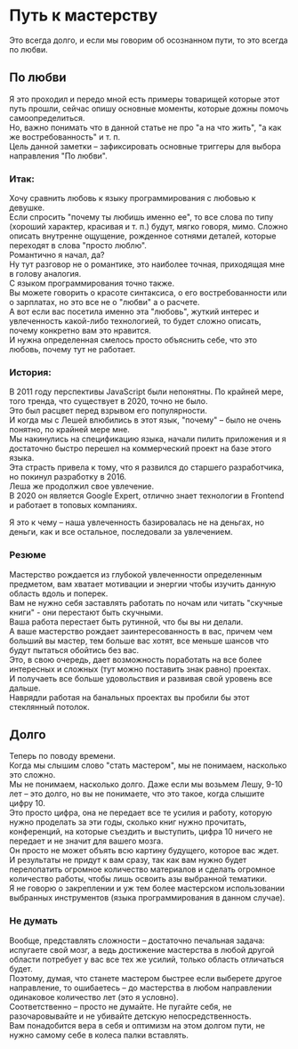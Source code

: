 # Путь к мастерству

Это всегда долго, и если мы говорим об осознанном пути, то это всегда по любви.  

## По любви
Я это проходил и передо мной есть примеры товарищей которые этот путь прошли, сейчас опишу основные моменты, которые дожны помочь самоопределиться.  
Но, важно понимать что в данной статье не про "а на что жить", "а как же востребованность" и т. п.  
Цель данной заметки – зафиксировать основные триггеры для выбора направления "По любви".  

### Итак:  
Хочу сравнить любовь к языку программирования с любовью к девушке.  
Если спросить "почему ты любишь именно ее", то все слова по типу (хороший характер, красивая и т. п.) будут, мягко говоря, мимо. Сложно описать внутренне ощущение, рожденное сотнями деталей, которые переходят в слова "просто люблю".  
Романтично я начал, да?  
Ну тут разговор не о романтике, это наиболее точная, приходящая мне в голову аналогия.  
С языком программирования точно также.  
Вы можете говорить о красоте синтаксиса, о его востребованности или о зарплатах, но это все не о "любви" а о расчете.  
А вот если вас посетила именно эта "любовь", жуткий интерес и увлеченность какой-либо технологией, то будет сложно описать, почему конкретно вам это нравится.  
И нужна определенная смелось просто объяснить себе, что это любовь, почему тут не работает.  

### История:
В 2011 году перспективы JavaScript были непонятны. По крайней мере, того тренда, что существует в 2020, точно не было.  
Это был расцвет перед взрывом его популярности.  
И когда мы с Лешей влюбились в этот язык, "почему" – было не очень понятно, по крайней мере мне.  
Мы накинулись на спецификацию языка, начали пилить приложения и я достаточно быстро перешел на коммерческий проект на базе этого языка.  
Эта страсть привела к тому, что я развился до старшего разработчика, но покинул разработку в 2016.  
Леша же продолжил свое увлечение.  
В 2020 он является Google Expert, отлично знает технологии в Frontend и работает в топовых компаниях.  

Я это к чему – наша увлеченность базировалась не на деньгах, но деньги, как и все остальное, последовали за увлечением.  

### Резюме
Мастерство рождается из глубокой увлеченности определенным предметом, вам хватает мотивации и энергии чтобы изучить данную область вдоль и поперек.  
Вам не нужно себя заставлять работать по ночам или читать "скучные книги" - они перестают быть скучными.  
Ваша работа перестает быть рутинной, что бы вы ни делали.  
А ваше мастерство рождает заинтересованность в вас, причем чем больший вы мастер, тем больше вас хотят, все меньше шансов что будут пытаться обойтись без вас.  
Это, в свою очередь, дает возможность поработать на все более интересных и сложных (тут можно поставить знак равно) проектах.  
И получаеть все больше удовольствия и развивая свой уровень все дальше.  
Наврядли работая на банальных проектах вы пробили бы этот стеклянный потолок.  

## Долго
Теперь по поводу времени.  
Когда мы слышим слово "стать мастером", мы не понимаем, насколько это сложно.  
Мы не понимаем, насколько долго.
Даже если мы возьмем Лешу, 9-10 лет – это долго, но вы не понимаете, что это такое, когда слышите цифру 10.  
Это просто цифра, она не передает все те усилия и работу, которую нужно проделать за эти годы, сколько книг нужно прочитать, конференций, на которые съездить и выступить, цифра 10 ничего не передает и не значит для вашего мозга.  
Он просто не может объять всю картину будущего, которое вас ждет.  
И результаты не придут к вам сразу, так как вам нужно будет перелопатить огромное количество материалов и сделать огромное количество работы, чтобы лишь освоить азы выбранной тематики.  
Я не говорю о закреплении и уж тем более мастерском использовании выбранных инструментов (языка программирования в данном случае).  

### Не думать
Вообще, представлять сложности – достаточно печальная задача: испугаете свой мозг, а ведь достижение мастерства в любой другой области потребует у вас все тех же усилий, только область отличаться будет.  
Поэтому, думая, что станете мастером быстрее если выберете другое направление, то ошибаетесь – до мастерства в любом направлении одинаковое количество лет (это я условно).  
Соответственно – просто не думайте. Не пугайте себя, не разочаровывайте и не убивайте детскую непосредственность.  
Вам понадобится вера в себя и оптимизм на этом долгом пути, не нужно самому себе в колеса палки вставлять.  
